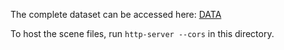 The complete dataset can be accessed here: [DATA](https://drive.google.com/drive/folders/19oP992EmOqhfmV-mLvK9CGx2SeHNcdqV?usp=sharing)

To host the scene files, run `http-server --cors` in this directory.